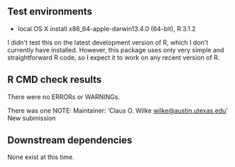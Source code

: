 ## Test environments
* local OS X install x86_64-apple-darwin13.4.0 (64-bit), R 3.1.2

I didn't test this on the latest development version of R, which I don't currently have installed. However, this package uses only very simple and straightforward R code, so I expect it to work on any recent version of R.

## R CMD check results
There were no ERRORs or WARNINGs. 

There was one NOTE:
    Maintainer: ‘Claus O. Wilke <wilke@austin.utexas.edu>’
    New submission

## Downstream dependencies
None exist at this time.
